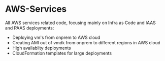 # AWS-Services
All AWS services related code, focusing mainly on Infra as Code and IAAS and PAAS deployments: 
- Deploying vm's from onprem to  AWS cloud
- Creating AMI out of vmdk from onprem to different regions in AWS cloud
- High availablity deployments
- CloudFormation templates for large deployments 
